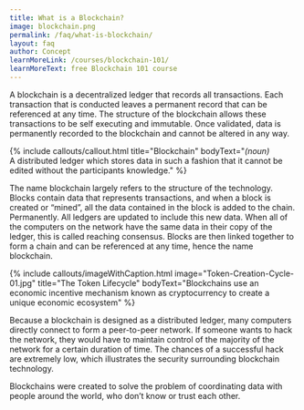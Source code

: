 ```yaml
---
title: What is a Blockchain?
image: blockchain.png
permalink: /faq/what-is-blockchain/
layout: faq
author: Concept 
learnMoreLink: /courses/blockchain-101/
learnMoreText: free Blockchain 101 course
---
```


<span>A blockchain is a decentralized ledger that records all transactions. Each transaction that is conducted leaves a permanent record that can be referenced at any time. The structure of the blockchain allows these transactions to be self executing and immutable. Once validated, data is permanently recorded to the blockchain and cannot be altered in any way. </span>

{% include callouts/callout.html 
    title="Blockchain"
    bodyText="<i>(noun)</i><br><span>A distributed ledger which stores data in such a fashion that it cannot be edited without the participants knowledge.</span>"
%}

<span>The name blockchain largely refers to the structure of the technology. Blocks contain data that represents transactions, and when a block is created or “mined”, all the data contained in the block is added to the chain. Permanently. All ledgers are updated to include this new data. When all of the computers on the network have the same data in their copy of the ledger, this is called reaching consensus. Blocks are then linked together to form a chain and can be referenced at any time, hence the name blockchain.</span>

{% include callouts/imageWithCaption.html
	image="Token-Creation-Cycle-01.jpg"
	title="The Token Lifecycle"
	bodyText="Blockchains use an economic incentive mechanism known as cryptocurrency to create a unique economic ecosystem"
%}

<span>Because a blockchain is designed as a distributed ledger, many computers directly connect to form a peer-to-peer network. If someone wants to hack the network, they would have to maintain control of the majority of the network for a certain duration of time. The chances of a successful hack are extremely low, which illustrates the security surrounding blockchain technology.</span>

<span>Blockchains were created to solve the problem of coordinating data with people around the world, who don’t know or trust each other.</span>

